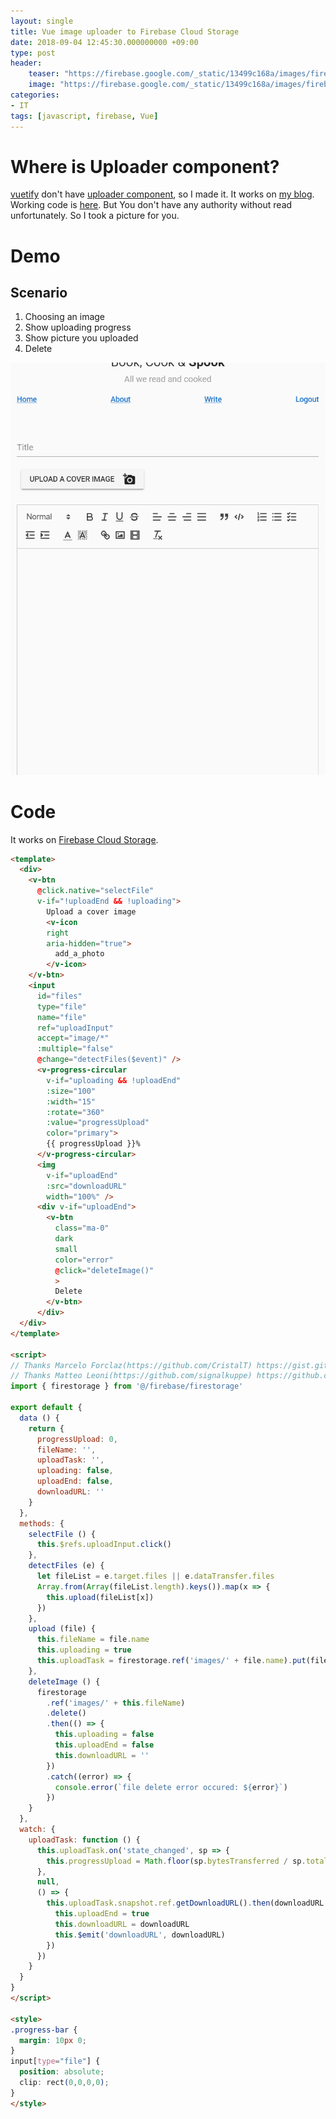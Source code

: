 ```yaml
---
layout: single
title: Vue image uploader to Firebase Cloud Storage
date: 2018-09-04 12:45:30.000000000 +09:00
type: post
header:
    teaser: "https://firebase.google.com/_static/13499c168a/images/firebase/lockup.png?hl=ko"
    image: "https://firebase.google.com/_static/13499c168a/images/firebase/lockup.png?hl=ko"
categories:
- IT
tags: [javascript, firebase, Vue]
---
```


# Where is Uploader component?

[vuetify] don't have [uploader component](https://github.com/vuetifyjs/vuetify/issues/238), so I made it. It works on [my blog](https://book-blog-with-largo.firebaseapp.com/). Working code is [here](https://github.com/LoveMeWithoutAll/book-blog/blob/master/src/components/FileUploader.vue). But You don't have any authority without read unfortunately. So I took a picture for you.

# Demo

## Scenario

1. Choosing an image
1. Show uploading progress
1. Show picture you uploaded
1. Delete

![vue-image-upload-demo](/assets/images/vue-image-upload-demo.gif)

# Code

It works on [Firebase Cloud Storage](https://firebase.google.com/docs/storage/).

```html
<template>
  <div>
    <v-btn
      @click.native="selectFile"
      v-if="!uploadEnd && !uploading">
        Upload a cover image
        <v-icon
        right
        aria-hidden="true">
          add_a_photo
        </v-icon>
    </v-btn>
    <input
      id="files"
      type="file"
      name="file"
      ref="uploadInput"
      accept="image/*"
      :multiple="false"
      @change="detectFiles($event)" />
      <v-progress-circular
        v-if="uploading && !uploadEnd"
        :size="100"
        :width="15"
        :rotate="360"
        :value="progressUpload"
        color="primary">
        {{ progressUpload }}%
      </v-progress-circular>
      <img
        v-if="uploadEnd"
        :src="downloadURL"
        width="100%" />
      <div v-if="uploadEnd">
        <v-btn
          class="ma-0"
          dark
          small
          color="error"
          @click="deleteImage()"
          >
          Delete
        </v-btn>
      </div>
  </div>
</template>

<script>
// Thanks Marcelo Forclaz(https://github.com/CristalT) https://gist.github.com/CristalT/2651023cfa2f36cddd119fd979581893
// Thanks Matteo Leoni(https://github.com/signalkuppe) https://github.com/signalkuppe/vuetify-cloudinary-upload/blob/master/src/components/v-cloudinary-upload.vue
import { firestorage } from '@/firebase/firestorage'

export default {
  data () {
    return {
      progressUpload: 0,
      fileName: '',
      uploadTask: '',
      uploading: false,
      uploadEnd: false,
      downloadURL: ''
    }
  },
  methods: {
    selectFile () {
      this.$refs.uploadInput.click()
    },
    detectFiles (e) {
      let fileList = e.target.files || e.dataTransfer.files
      Array.from(Array(fileList.length).keys()).map(x => {
        this.upload(fileList[x])
      })
    },
    upload (file) {
      this.fileName = file.name
      this.uploading = true
      this.uploadTask = firestorage.ref('images/' + file.name).put(file)
    },
    deleteImage () {
      firestorage
        .ref('images/' + this.fileName)
        .delete()
        .then(() => {
          this.uploading = false
          this.uploadEnd = false
          this.downloadURL = ''
        })
        .catch((error) => {
          console.error(`file delete error occured: ${error}`)
        })
    }
  },
  watch: {
    uploadTask: function () {
      this.uploadTask.on('state_changed', sp => {
        this.progressUpload = Math.floor(sp.bytesTransferred / sp.totalBytes * 100)
      },
      null,
      () => {
        this.uploadTask.snapshot.ref.getDownloadURL().then(downloadURL => {
          this.uploadEnd = true
          this.downloadURL = downloadURL
          this.$emit('downloadURL', downloadURL)
        })
      })
    }
  }
}
</script>

<style>
.progress-bar {
  margin: 10px 0;
}
input[type="file"] {
  position: absolute;
  clip: rect(0,0,0,0);
}
</style>
```

[vuetify]: https://github.com/vuetifyjs/vuetify
